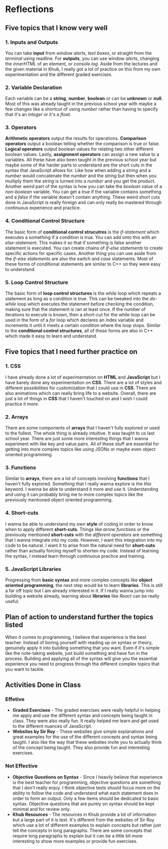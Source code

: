 # Reflections

## Five topics that I know very well

### 1. Inputs and Outputs
You can take **input** from *window alerts*, *text boxes*, or straight from the *terminal* using readline. For **outputs**, you can use window *alerts*, changing the *innerHTML* of an element, or *console.log*. Aside from the lectures and the given material in Khub, I really got a lot of practice on this from my own experimentation and the different graded exercises.

### 2. Variable Declaration
Each variable can be a **string**, **number**, **boolean** or can be **unknown** or **null**. Most of this was already taught in the previous school year with maybe a few changes like a shortcut of using *number* rather than having to specify that it's an *integer* or it's a *float*.

### 3. Operators
**Arithmetic operators** output the results for operations. **Comparison operators** output a boolean telling whether the comparison is true or false. **Logical operators** output boolean values for relating two other different boolean values. Lastly, **assignment operators** can assign a new value to a variables. All these have also been taught in the previous school year but maybe some of the harder parts to understand are the short cuts in the syntax that JavaScript allows for. Like how when adding a *string* and a *number* would concatenate the *number* and the *string* but then when you multiply them the *string* is turned into a *number* and you get the product. Another weird part of the syntax is how you can take the *boolean* value of a *non-boolean* variable. You can get a *true* if the variable contains something and a *false* if the variable doesn't contain anything. These weird short cuts done in JavaScript is really foreign and can only really be mastered through continuous experience and practice.

### 4. Conditional Control Structure
The basic form of **conditional control strucutres** is the *if-statement* which executes a something if a condition is true. You can add onto this with an *else-statement*. This makes it so that if something is false another statement is executed. You can create chains of *if-else statements* to create specific actions for specific cases. Another thing you can use aside from the *if-else statements* are also the *switch* and *case* statements. Most of these forms of conditional statements are similar to C++ so they were easy to understand.

### 5. Loop Control Structure
The basic form of **loop control structures** is the *while* loop which repeats a statement as long as a condition is true. This can be tweaked into the *do-while* loop which executes the statement before checking the condition, making sure that the statement is ran at least once. If the number of iterations to execute is known, then a short-cut for the while loop can be used in the form of a *for* loop which declares an index variable and increments it until it meets a certain condition where the loop stops. Similar to the **conditional control structures**, all of these forms are also in C++ which made it easy to learn and understand.

## Five topics that I need further practice on

### 1. CSS
I have already done a lot of experimentation on **HTML** and **JavaScript** but I have barely done any experimentation on **CSS**. There are a lot of styles and different possibilities for customization that I could use in **CSS**. There are also animations which can really bring life to a website. Overall, there are just a lot of things in **CSS** that I haven't touched on and I wish I could practice it more.

### 2. Arrays
There are some components of **arrays** that I haven't fully explored or used to the fullest. The whole thing is already intuitive. It was taught to us last school year. There are just some more interesting things that I wanna experiment with like key and value pairs. All of these stuff are essential for getting into more complex topics like using JSONs or maybe even object oriented programming.

### 3. Functions
Similar to **arrays**, there are a lot of concepts involving **functions** that I haven't fully explored. Something that I really wanna explore is the *this* keyword. I wanna be able to understand it more and use it. Understanding and using it can probably bring me to more complex topics like the previously mentioned object oriented programming.

### 4. Short-cuts
I wanna be able to understand my own **style** of coding in order to know when to apply different **short-cuts**. Things like *arrow functions* or the previously mentioned **short-cuts** with the *different operators* are something that I wanna integrate into my code. However, I want this integration into my code to be natural. I want it to arise from the natural need for **short-cuts** rather than actually forcing myself to shorten my code. Instead of learning the syntax, I instead learn through continuous practice and training.

### 5. JavaScript Libraries
Progressing from **basic syntax** and more complex concepts like **object oriented programming**, the next step would be to learn **libraries**. This is still a far off topic but I am already interested in it. If I really wanna jump into building a website already, learning about **libraries** like *React* can be really useful.

## Plan of action to understand further the topics listed
When it comes to programming, I believe that experience is the best teacher. Instead of boring yourself with reading up on syntax or theory, genuinely apply it into building something that you want. Even if it's simple like the note-taking website, just build something and have fun in the process. Building and applying all of the syntax will give you the essential experience you need to progress through the different complex topics that you want to tackle.

## Activities Done in Class

### Effetive

- **Graded Exercises** - The graded exercises were really helpful in helping me apply and use the different syntax and concepts being taught in class. They were also really fun. It really helped me learn and get used to the different nuances of JavaScript.
- **Websites by Sir Roy** - These websites give simple explanations and great examples for the use of the different concepts and syntax being taught. I also like the way that these websites invite you to actually think of the concept being taught. They also provide fun and interesting exercises.

### Not Effective

- **Objective Questions on Syntax** - Since I heavily believe that experience is the best teacher for programming, objective questions are something that I don't really enjoy. I think objective tests should focus more on the ability to follow the code and understand what each statement does in order to form an output. Only a few items should be dedicated to basic syntax. Objective questions that are purely on syntax should be kept minimal and for review only.
- **Khub Resources** - The resources in Khub provide a lot of information but a large part of it is text. It's different from the websites of Sir Roy which use a lot of different examples to explain concepts but rather just tell the concepts in long paragraphs. There are some concepts that require long paragraphs to explain but it can be a little bit more interesting to show more examples or provide fun exercises.